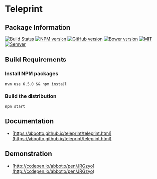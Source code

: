 # Teleprint

## Package Information
[![Build Status](https://travis-ci.org/abbotto/teleprint.svg?branch=master)](https://travis-ci.org/abbotto/teleprint)
[![NPM version](https://badge.fury.io/js/teleprint.svg)](http://badge.fury.io/js/teleprint)
[![GitHub version](https://badge.fury.io/gh/abbotto%2Fteleprint.svg)](https://badge.fury.io/gh/abbotto%2Fteleprint)
[![Bower version](https://badge.fury.io/bo/teleprint.svg)](http://badge.fury.io/bo/teleprint)
[![MIT](https://badges.frapsoft.com/os/mit/mit.svg?v=102)](https://github.com/abbotto/teleprint)
[![Semver](http://img.shields.io/SemVer/2.0.0.png)](http://semver.org/spec/v2.0.0.html)

## Build Requirements

### Install NPM packages

    nvm use 6.5.0 && npm install

### Build the distribution

    npm start

## Documentation
- [https://abbotto.github.io/teleprint/teleprint.html](https://abbotto.github.io/teleprint/teleprint.html)

## Demonstration
- [http://codepen.io/abbotto/pen/JRGzyo](http://codepen.io/abbotto/pen/JRGzyo)